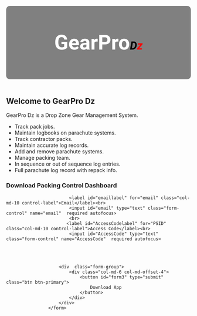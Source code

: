 <style>
@import url('https://fonts.googleapis.com/css?family=Roboto');   

#logo em{
  font-size: 55%;
  color: #000000;
}

#logo h3{
  font-size: 400%;
  line-height: 200px;
  font-weight: bold;
  font-family: "Roboto";
  color: #FFFFFF;
}

#logo span {
  color:red;    
}

#logo {
  text-align: center;
  height: 200px;
  background-color: grey;
  border-radius: 10px;
}
</style>

<div id="logo">
<h3>GearPro<em>D<span>z</span></em></h3> 
</div>
<br>

## Welcome to GearPro Dz 

GearPro Dz is a Drop Zone Gear Management System. 

- Track pack jobs.
- Maintain logbooks on parachute systems.
- Track contractor packs.
- Maintain accurate log records.
- Add and remove parachute systems.
- Manage packing team. 
- In sequence or out of sequence log entries.
- Full parachute log record with repack info.

### Download Packing Control Dashboard

<div>
                     <form id="form3" class="form-horizontal" role="form" method="POST" >

                            <label id="emaillabel" for="email" class="col-md-10 control-label">Email</label><br>
                            <input id="email" type="text" class="form-control" name="email"  required autofocus>
                            <br>
                           <label id="AccessCodelabel" for="PSID" class="col-md-10 control-label">Access Code</label><br>
                            <input id="AccessCode" type="text" class="form-control" name="AccessCode"  required autofocus>

<br>                        

                       
<br>

                        <div  class="form-group">
                            <div class="col-md-6 col-md-offset-4">
                                <button id="form3" type="submit" class="btn btn-primary">
                                    Download App
                                </button>
                            </div>
                        </div>
                    </form>
  
  
<div>


